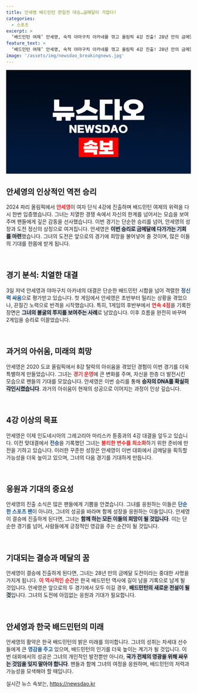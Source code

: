 ```yaml
---
title: 안세영 배드민턴 한일전 대승…금메달이 가깝다!
categories:
  - 스포츠
excerpt: >
  ‘배드민턴 여제’ 안세영, 숙적 야마구치 아카네를 꺾고 올림픽 4강 진출! 28년 만의 금메달 꿈이 가시권에 들어왔다. 4일 인도네시아의 툰중과 결승 티켓을 놓고 격돌할 예정.
feature_text: >
  ‘배드민턴 여제’ 안세영, 숙적 야마구치 아카네를 꺾고 올림픽 4강 진출! 28년 만의 금메달 꿈이 가시권에 들어왔다. 4일 인도네시아의 툰중과 결승 티켓을 놓고 격돌할 예정.
image: '/assets/img/newsdao_breakingnews.jpg'
---
```


<p><img src="/assets/img/newsdao_breakingnews.jpg" alt="flaretime 속보" /></p>

<h2 data-ke-size="size26">안세영의 인상적인 역전 승리</h2>

<p data-ke-size="size16">2024 파리 올림픽에서 <b><span style="color: #ee2323;">안세영</span></b>이 여자 단식 4강에 진출하며 배드민턴 여제의 위력을 다시 한번 입증했습니다. 그녀는 치열한 경쟁 속에서 자신의 한계를 넘어서는 모습을 보여주며 팬들에게 깊은 감동을 선사했습니다. 이번 경기는 단순한 승리를 넘어, 안세영의 성장과 도전 정신의 상징으로 여겨집니다. 안세영은 <b><span style="background-color: #21538527;">이번 승리로 금메달에 다가가는 기회를 마련</span></b>했습니다. 그녀의 도전은 앞으로의 경기에 희망을 불어넣어 줄 것이며, 많은 이들의 기대를 한몸에 받게 됩니다.</p>

<p data-ke-size="size16">&nbsp;</p>

<h2 data-ke-size="size26">경기 분석: 치열한 대결</h2>

<p data-ke-size="size16">3일 저녁 안세영과 야마구치 아카네의 대결은 단순한 배드민턴 시합을 넘어 격렬한 <b><span style="color: #1a5490;">정신력 싸움</span></b>으로 평가받고 있습니다. 첫 게임에서 안세영은 초반부터 밀리는 상황을 겪었으나, 끈질긴 노력으로 반격을 시작했습니다. 특히, 1게임의 후반부에서 <b><span style="color: #ee2323;">연속 4점</span></b>을 기록한 장면은 <b><span style="background-color: #21538527;">그녀의 불굴의 투지를 보여주는 사례</span></b>로 남았습니다. 이후 흐름을 완전히 바꾸며 2게임을 승리로 이끌었습니다.</p>

<p data-ke-size="size16">&nbsp;</p>

<h2 data-ke-size="size26">과거의 아쉬움, 미래의 희망</h2>

<p data-ke-size="size16">안세영은 2020 도쿄 올림픽에서 8강 탈락의 아쉬움을 겪었던 경험이 이번 경기를 더욱 특별하게 만들었습니다. 그녀는 <b><span style="color: #ee2323;">경기 운영</span></b>에 큰 변화를 주며, 자신을 한층 더 발전시킨 모습으로 팬들의 기대를 모았습니다. 안세영은 이번 승리를 통해 <b><span style="background-color: #21538527;">승자의 DNA를 확실히 각인시켰습니다</span></b>. 과거의 아쉬움이 현재의 성공으로 이어지는 과정이 인상 깊습니다.</p>

<p data-ke-size="size16">&nbsp;</p>

<h2 data-ke-size="size26">4강 이상의 목표</h2>

<p data-ke-size="size16">안세영은 이제 인도네시아의 그레고리아 마리스카 툰중과의 4강 대결을 앞두고 있습니다. 이전 맞대결에서 <b><span style="color: #1a5490;">전승</span></b>을 기록했던 그녀는 <b><span style="color: #ee2323;">불리한 변수를 최소화</span></b>하기 위한 준비에 만전을 기하고 있습니다. 이러한 꾸준한 성장은 안세영이 이번 대회에서 금메달을 획득할 가능성을 더욱 높이고 있으며, 그녀의 다음 경기를 기대하게 만듭니다.</p>

<p data-ke-size="size16">&nbsp;</p>

<h2 data-ke-size="size26">응원과 기대의 중요성</h2>

<p data-ke-size="size16">안세영의 진출 소식은 많은 팬들에게 기쁨을 안겼습니다. 그녀를 응원하는 이들은 <b><span style="color: #1a5490;">단순한 스포츠 팬</span></b>이 아니라, 그녀의 성공을 바라며 함께 성장을 응원하는 이들입니다. 안세영이 결승에 진출하게 된다면, 그녀는 <b><span style="background-color: #21538527;">함께 하는 모든 이들의 희망이 될 것입니다</span></b>. 이는 단순한 경기를 넘어, 사람들에게 긍정적인 영감을 주는 순간이 될 것입니다.</p>

<p data-ke-size="size16">&nbsp;</p>

<h2 data-ke-size="size26">기대되는 결승과 메달의 꿈</h2>

<p data-ke-size="size16">안세영이 결승에 진출하게 된다면, 그녀는 28년 만의 금메달 도전이라는 중대한 사명을 가지게 됩니다. <b><span style="color: #ee2323;">이 역사적인 순간</span></b>은 한국 배드민턴 역사에 길이 남을 기록으로 남게 될 것입니다. 안세영은 앞으로의 두 경기에서 모두 이길 경우, <b><span style="background-color: #21538527;">배드민턴의 새로운 전설이 될 것</span></b>입니다. 그녀의 도전에 아낌없는 응원과 기대가 필요합니다.</p>

<p data-ke-size="size16">&nbsp;</p>

<h2 data-ke-size="size26">안세영과 한국 배드민턴의 미래</h2>

<p data-ke-size="size16">안세영의 활약은 한국 배드민턴의 밝은 미래를 의미합니다. 그녀의 성취는 차세대 선수들에게 큰 <b><span style="color: #1a5490;">영감을 주고</span></b> 있으며, 배드민턴의 인기를 더욱 높이는 계기가 될 것입니다. 이번 대회에서의 성공은 그녀의 개인적인 발전뿐만 아니라, <b><span style="background-color: #21538527;">국가 전체의 영광을 위해 싸우는 것임을 잊지 말아야 합니다</span></b>. 팬들과 함께 그녀의 여정을 응원하며, 배드민턴의 저력과 가능성을 모색해야 할 때입니다.</p>
실시간 뉴스 속보는, <a href="https://newsdao.kr" rel="dofollow">https://newsdao.kr</a>


